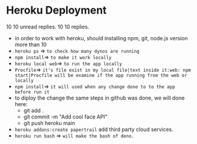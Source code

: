 # Heroku Deployment
10 10 unread replies. 10 10 replies.

- in order to work with heroku, should installing npm, git, node.js version more than 10
- `heroku ps` => `to check how many dynos are running`
- `npm install`=> `to make it work locally`
- `heroku local web`=> `to run the app locally`
- `Procfile`=> `it's file exist in my local file|text inside it:web: npm start|Procfile will be examine if the app running from the web or locally`
- `npm install`=> `it will used when any change done to to the app before run it`
- to diploy the change the same steps in github was done, we will done here:
  - git add .
  - git commit -m "Add cool face API"
  - git push heroku main
- `heroku addons:create papertrail` add third party cloud services.
- `heroku run bash` => `will make the bash of deno.`
